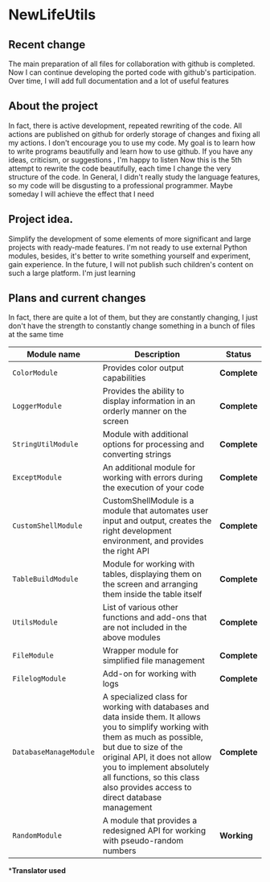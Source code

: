 # NewLifeUtils
## Recent change
The main preparation of all files for collaboration with github is completed. Now I can continue developing the ported code with github's participation. Over time, I will add full documentation and a lot of useful features

## About the project
In fact, there is active development, repeated rewriting of the code. All actions are published on github for orderly storage of changes and fixing all my actions. I don't encourage you to use my code. My goal is to learn how to write programs beautifully and learn how to use github. If you have any ideas, criticism, or suggestions , I'm happy to listen
Now this is the 5th attempt to rewrite the code beautifully, each time I change the very structure of the code. In General, I didn't really study the language features, so my code will be disgusting to a professional programmer. Maybe someday I will achieve the effect that I need

## Project idea.
Simplify the development of some elements of more significant and large projects with ready-made features. I'm not ready to use external Python modules, besides, it's better to write something yourself and experiment, gain experience. In the future, I will not publish such children's content on such a large platform. I'm just learning

## Plans and current changes
In fact, there are quite a lot of them, but they are constantly changing, I just don't have the strength to constantly change something in a bunch of files at the same time


| Module name  |  Description  |  Status       |
| ------------ | ------------- | ------------- |
| `ColorModule`          | Provides color output capabilities |  **Complete**  |
| `LoggerModule`         | Provides the ability to display information in an orderly manner on the screen  |  **Complete**  |
| `StringUtilModule`     | Module with additional options for processing and converting strings  |  **Complete**  |
| `ExceptModule`         | An additional module for working with errors during the execution of your code   |  **Complete**  |
| `CustomShellModule`    | CustomShellModule is a module that automates user input and output, creates the right          development environment, and provides the right API |  **Complete**  |
| `TableBuildModule`     | Module for working with tables, displaying them on the screen and arranging them inside the table itself |  **Complete**  |
| `UtilsModule`          | List of various other functions and add-ons that are not included in the above modules  |  **Complete**  |
| `FileModule`           | Wrapper module for simplified file management |  **Complete**  |
| `FilelogModule`        | Add-on for working with logs |  **Complete**  |
| `DatabaseManageModule` | A specialized class for working with databases and data inside them. It allows you to simplify working with them as much as possible, but due to  size of the original API, it does not allow you to implement absolutely all functions, so this class also provides access to direct database management     |  **Complete**  |
| `RandomModule`         | A module that provides a redesigned API for working with pseudo-random numbers  |  **Working**  |


***Translator used**